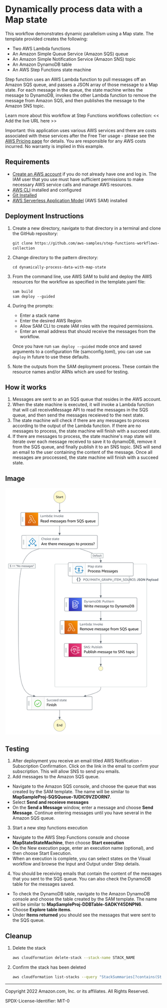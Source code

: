 # Dynamically process data with a Map state

This workflow demonstrates dynamic parallelism using a Map state.
The template provided creates the following:
* Two AWS Lambda functions
* An Amazon Simple Queue Service (Amazon SQS) queue
* An Amazon Simple Notification Service (Amazon SNS) topic
* An Amazon DynamoDB table
* An AWS Step Functions state machine

Step function uses an AWS Lambda function to pull messages off an Amazon SQS queue, and passes a JSON array of those message to a Map state.
For each message in the queue, the state machine writes the message to DynamoDB, invokes the other Lambda function to remove the message from Amazon SQS, and then publishes the message to the Amazon SNS topic.

Learn more about this workflow at Step Functions workflows collection: << Add the live URL here >>

Important: this application uses various AWS services and there are costs associated with these services after the Free Tier usage - please see the [AWS Pricing page](https://aws.amazon.com/pricing/) for details. You are responsible for any AWS costs incurred. No warranty is implied in this example.

## Requirements

* [Create an AWS account](https://portal.aws.amazon.com/gp/aws/developer/registration/index.html) if you do not already have one and log in. The IAM user that you use must have sufficient permissions to make necessary AWS service calls and manage AWS resources.
* [AWS CLI](https://docs.aws.amazon.com/cli/latest/userguide/install-cliv2.html) installed and configured
* [Git Installed](https://git-scm.com/book/en/v2/Getting-Started-Installing-Git)
* [AWS Serverless Application Model](https://docs.aws.amazon.com/serverless-application-model/latest/developerguide/serverless-sam-cli-install.html) (AWS SAM) installed

## Deployment Instructions

1. Create a new directory, navigate to that directory in a terminal and clone the GitHub repository:
    ``` 
    git clone https://github.com/aws-samples/step-functions-workflows-collection
    ```
2. Change directory to the pattern directory:
    ```
    cd dynamically-process-data-with-map-state
    ```
3. From the command line, use AWS SAM to build and deploy the AWS resources for the workflow as specified in the template.yaml file:
    ```
    sam build
    sam deploy --guided
    ```
4. During the prompts:
    * Enter a stack name
    * Enter the desired AWS Region
    * Allow SAM CLI to create IAM roles with the required permissions.
    * Enter an email address that should receive the messages from the workflow.

    Once you have run `sam deploy --guided` mode once and saved arguments to a configuration file (samconfig.toml), you can use `sam deploy` in future to use these defaults.

5. Note the outputs from the SAM deployment process. These contain the resource names and/or ARNs which are used for testing.

## How it works

1. Messages are sent to an an SQS queue that resides in the AWS account.
2. When the state machine is executed, it will invoke a Lambda function that will call receiveMessage API to read the messages in the SQS queue, and then send the messages receieved to the next state. 
3. The state machine will check if there are any messages to process according to the output of the Lambda function. If there are no messages to process, the state machine will finish with a succeed state.
4. If there are messages to process, the state machine's map state will iterate over each message received to save it to dynamoDB, remove it from the SQS queue, and finally publish it to an SNS topic. SNS will send an email to the user containing the content of the message. Once all messages are proccessed, the state machine will finish with a succeed state. 

## Image
![image](./resources/mapstate_statemachine.png)

## Testing
1. After deployment you receive an email titled AWS Notification - Subscription Confirmation. Click on the link in the email to confirm your subscription. This will allow SNS to send you emails.
2. Add messages to the Amazon SQS queue.
* Navigate to the Amazon SQS console, and choose the queue that was created by the SAM template. The name will be similar to  **MapSampleProj-SQSQueue-1UDIC9VZDORN7**. 
* Select **Send and receieve messages** 
* On the **Send a Message** window, enter a message and choose **Send Message**. Continue entering messages until you have several in the Amazon SQS queue.
3. Start a new step functions execution 
* Navigate to the AWS Step Functions console and choose **MapStateStateMachine**, then choose **Start execution**
* On the New execution page, enter an execution name (optional), and then choose Start Execution.
* When an execution is complete, you can select states on the Visual workflow and browse the Input and Output under Step details.
4. You should be receiving emails that contain the content of the messages that you sent to the SQS queue. You can also check the DynamoDB table for the messages saved. 
* To check the DynamoDB table, navigate to the Amazon DynamoDB console and choose the table created by the SAM template. The name will be similar to **MapSampleProj-DDBTable-SADKY45DNPN6**.
* Choose **Explore table items**.
* Under **Items returned** you should see the messages that were sent to the SQS queue.


## Cleanup
 
1. Delete the stack
    ```bash
    aws cloudformation delete-stack --stack-name STACK_NAME
    ```
1. Confirm the stack has been deleted
    ```bash
    aws cloudformation list-stacks --query "StackSummaries[?contains(StackName,'STACK_NAME')].StackStatus"
    ```
----
Copyright 2022 Amazon.com, Inc. or its affiliates. All Rights Reserved.

SPDX-License-Identifier: MIT-0
